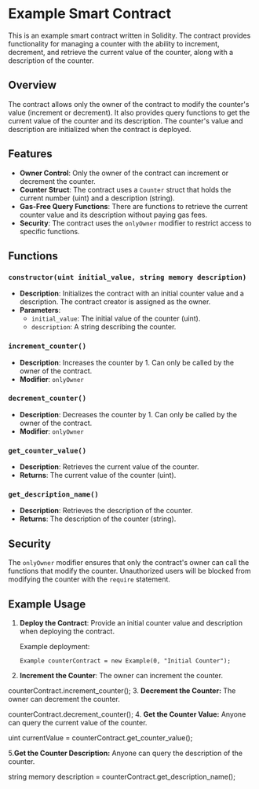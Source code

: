 # Example Smart Contract

This is an example smart contract written in Solidity. The contract provides functionality for managing a counter with the ability to increment, decrement, and retrieve the current value of the counter, along with a description of the counter.

## Overview

The contract allows only the owner of the contract to modify the counter's value (increment or decrement). It also provides query functions to get the current value of the counter and its description. The counter's value and description are initialized when the contract is deployed.

## Features

- **Owner Control**: Only the owner of the contract can increment or decrement the counter.
- **Counter Struct**: The contract uses a `Counter` struct that holds the current number (uint) and a description (string).
- **Gas-Free Query Functions**: There are functions to retrieve the current counter value and its description without paying gas fees.
- **Security**: The contract uses the `onlyOwner` modifier to restrict access to specific functions.

## Functions

### `constructor(uint initial_value, string memory description)`

- **Description**: Initializes the contract with an initial counter value and a description. The contract creator is assigned as the owner.
- **Parameters**:
  - `initial_value`: The initial value of the counter (uint).
  - `description`: A string describing the counter.

### `increment_counter()`

- **Description**: Increases the counter by 1. Can only be called by the owner of the contract.
- **Modifier**: `onlyOwner`

### `decrement_counter()`

- **Description**: Decreases the counter by 1. Can only be called by the owner of the contract.
- **Modifier**: `onlyOwner`

### `get_counter_value()`

- **Description**: Retrieves the current value of the counter.
- **Returns**: The current value of the counter (uint).

### `get_description_name()`

- **Description**: Retrieves the description of the counter.
- **Returns**: The description of the counter (string).

## Security

The `onlyOwner` modifier ensures that only the contract's owner can call the functions that modify the counter. Unauthorized users will be blocked from modifying the counter with the `require` statement.

## Example Usage

1. **Deploy the Contract**: Provide an initial counter value and description when deploying the contract.
   
   Example deployment:
   ```solidity
   Example counterContract = new Example(0, "Initial Counter");

2. **Increment the Counter**: The owner can increment the counter.

counterContract.increment_counter();
3. **Decrement the Counter:** The owner can decrement the counter.

counterContract.decrement_counter();
4. **Get the Counter Value:** Anyone can query the current value of the counter.

uint currentValue = counterContract.get_counter_value();

5.**Get the Counter Description:** Anyone can query the description of the counter.

string memory description = counterContract.get_description_name();